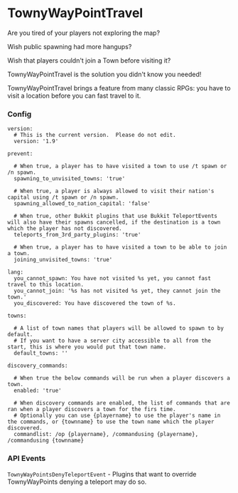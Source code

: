 # TownyWayPointTravel

Are you tired of your players not exploring the map? 

Wish public spawning had more hangups?

Wish that players couldn't join a Town before visiting it? 

TownyWayPointTravel is the solution you didn't know you needed!

TownyWayPointTravel brings a feature from many classic RPGs: you have to visit a location before you can fast travel to it.

### Config
```
version:
  # This is the current version.  Please do not edit.
  version: '1.9'
  
prevent:
  
  # When true, a player has to have visited a town to use /t spawn or /n spawn.
  spawning_to_unvisited_towns: 'true'
  
  # When true, a player is always allowed to visit their nation's capital using /t spawn or /n spawn.
  spawning_allowed_to_nation_capital: 'false'
  
  # When true, other Bukkit plugins that use Bukkit TeleportEvents will also have their spawns cancelled, if the destination is a town which the player has not discovered.
  teleports_from_3rd_party_plugins: 'true'
  
  # When true, a player has to have visited a town to be able to join a town.
  joining_unvisited_towns: 'true'
  
lang:
  you_cannot_spawn: You have not visited %s yet, you cannot fast travel to this location.
  you_cannot_join: '%s has not visited %s yet, they cannot join the town.'
  you_discovered: You have discovered the town of %s.
  
towns:
  
  # A list of town names that players will be allowed to spawn to by default.
  # If you want to have a server city accessible to all from the start, this is where you would put that town name.
  default_towns: ''
  
discovery_commands:
  
  # When true the below commands will be run when a player discovers a town.
  enabled: 'true'
  
  # When discovery commands are enabled, the list of commands that are ran when a player discovers a town for the firs time.
  # Optionally you can use {playername} to use the player's name in the commands, or {townname} to use the town name which the player discovered.
  commandlist: /op {playername}, /commandusing {playername}, /commandusing {townname}

```

### API Events
`TownyWayPointsDenyTeleportEvent` - Plugins that want to override TownyWayPoints denying a teleport may do so.
